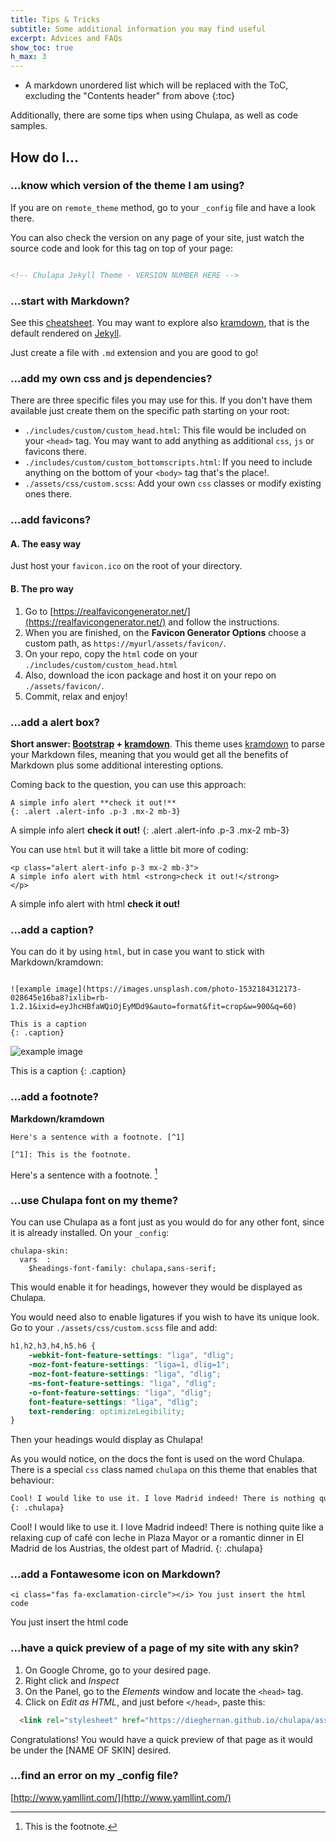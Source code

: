 ```yaml
---
title: Tips & Tricks
subtitle: Some additional information you may find useful
excerpt: Advices and FAQs
show_toc: true
h_max: 3
---
```




* A markdown unordered list which will be replaced with the ToC, excluding the "Contents header" from above
{:toc}

Additionally, there are some tips when using <span class="chulapa">Chulapa</span>, as well as code samples.

## How do I...

### ...know which version of the theme I am using?

If you are on `remote_theme` method, go to your `_config` file and have a look there. 

You can also check the version on any page of your site, just watch the source code and look for this tag on top of your page:

```html

<!-- Chulapa Jekyll Theme - VERSION NUMBER HERE -->

```


### ...start with Markdown?

See this [cheatsheet](https://www.markdownguide.org/cheat-sheet/). You may want to explore also [kramdown](https://kramdown.gettalong.org/quickref.html), that is the default rendered on [Jekyll](https://jekyllrb.com/docs/configuration/markdown/).

Just create a file with `.md` extension and you are good to go!


### ...add my own css and js dependencies?

There are three specific files you may use for this. If you don't have them available just create them on the specific path starting on your root:
- `./includes/custom/custom_head.html`: This file would be included on your `<head>` tag. You may want to add anything as additional `css`, `js` or favicons there.
- `./includes/custom/custom_bottomscripts.html`: If you need to include anything on the bottom of your `<body>` tag that's the place!.
- `./assets/css/custom.scss`: Add your own `css` classes or modify existing ones there.

### ...add favicons?

#### A. The easy way

Just host your `favicon.ico` on the root of your directory.

#### B. The pro way

1. Go to [https://realfavicongenerator.net/](https://realfavicongenerator.net/) and follow the instructions. 
2. When you are finished, on the **Favicon Generator Options** choose a custom path, as `https://myurl/assets/favicon/`.
3. On your repo, copy the `html` code on your `./includes/custom/custom_head.html`
4. Also, download the icon package and host it on your repo on `./assets/favicon/`.
5. Commit, relax and enjoy!

### ...add a alert box?

**Short answer: [Bootstrap](https://getbootstrap.com/docs/4.5/components/alerts/) + [kramdown](https://kramdown.gettalong.org/quickref.html#block-attributes)**. This theme uses [kramdown](https://kramdown.gettalong.org/quickref.html) to parse your Markdown files, meaning that you would get all the benefits of Markdown plus some additional interesting options.

Coming back to the question, you can use this approach:

```
A simple info alert **check it out!**
{: .alert .alert-info .p-3 .mx-2 mb-3}
```

A simple info alert **check it out!**
{: .alert .alert-info .p-3 .mx-2 mb-3}

You can use `html` but it will take a little bit more of coding:

```
<p class="alert alert-info p-3 mx-2 mb-3">
A simple info alert with html <strong>check it out!</strong>
</p>
```

<p class="alert alert-info p-3 mx-2 mb-3">
A simple info alert with html <strong>check it out!</strong>
</p>

### ...add a caption?

You can do it by using `html`, but in case you want to stick with Markdown/kramdown:

```

![example image](https://images.unsplash.com/photo-1532184312173-028645e16ba8?ixlib=rb-1.2.1&ixid=eyJhcHBfaWQiOjEyMDd9&auto=format&fit=crop&w=900&q=60)

This is a caption
{: .caption}
```

![example image](https://images.unsplash.com/photo-1532184312173-028645e16ba8?ixlib=rb-1.2.1&ixid=eyJhcHBfaWQiOjEyMDd9&auto=format&fit=crop&w=900&q=60)

This is a caption
{: .caption}

### ...add a footnote?

**Markdown/kramdown**

```
Here's a sentence with a footnote. [^1]

[^1]: This is the footnote.
```

Here's a sentence with a footnote. [^1]

[^1]: This is the footnote.


<h3 id="chulapa-font">...use <span class="chulapa">Chulapa</span> font on my theme?</h3>

You can use <span class="chulapa">Chulapa</span> as a font just as you would do for any other font, since it is already installed. On your `_config`:
```
chulapa-skin: 
  vars  :
    $headings-font-family: chulapa,sans-serif;
```

This would enable it for headings, however they would be displayed as <span class="lead font-weight-bold" style="font-family: chulapa,sans-serif">Chulapa</span>.

You would need also to enable ligatures if you wish to have its unique look. Go to your `./assets/css/custom.scss` file and add:

```scss
h1,h2,h3,h4,h5,h6 {
    -webkit-font-feature-settings: "liga", "dlig";
    -moz-font-feature-settings: "liga=1, dlig=1";
    -moz-font-feature-settings: "liga", "dlig";
    -ms-font-feature-settings: "liga", "dlig";
    -o-font-feature-settings: "liga", "dlig";
    font-feature-settings: "liga", "dlig";
    text-rendering: optimizeLegibility;
}
```

Then your headings would display as <span class="chulapa lead">Chulapa</span>!

As you would notice, on the docs the font is used on the word <span class="chulapa">Chulapa</span>. There is a special `css` class named `chulapa` on this theme that enables that behaviour:

```html
Cool! I would like to use it. I love Madrid indeed! There is nothing quite like a relaxing cup of café con leche in Plaza Mayor or a romantic dinner in El Madrid de los Austrias, the oldest part of Madrid.
{: .chulapa}
```

Cool! I would like to use it. I love Madrid indeed! There is nothing quite like a relaxing cup of café con leche in Plaza Mayor or a romantic dinner in El Madrid de los Austrias, the oldest part of Madrid.
{: .chulapa}

### ...add a Fontawesome icon on Markdown?

```
<i class="fas fa-exclamation-circle"></i> You just insert the html code

```

<i class="fas fa-exclamation-circle"></i> You just insert the html code

### ...have a quick preview of a page of my site with any skin?

1. On Google Chrome, go to your desired page.
2. Right click and *Inspect*
3. On the Panel, go to the *Elements* window and locate the `<head>` tag.
4. Click on *Edit as HTML*, and just before `</head>`, paste this:

```html
  <link rel="stylesheet" href="https://dieghernan.github.io/chulapa/assets/css/skins/[NAME OF SKIN].css">
```

Congratulations! You would have a quick preview of that page as it would be under the [NAME OF SKIN] desired.

### ...find an error on my _config file?

[http://www.yamllint.com/](http://www.yamllint.com/)
